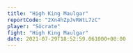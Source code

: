 ```yaml
---
title: "High King Maulgar"
reportCode: "2Xn4hZpJvRWtL7zC"
player: "Söcrate"
fight: "High King Maulgar"
date: 2021-07-29T18:52:59.061000+00:00
---
```

